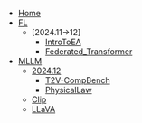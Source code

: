 <!-- docs/_sidebar.md -->
- [Home](README.md)
- [FL](/FL/FL.md)
  - [2024.11->12]
    - [IntroToEA](/FL/2024_11_12/Entity_Alignment_Approaches.md)
    - [Federated_Transformer](/FL/2024_11_12/Federated_Transformer.md)
- [MLLM](/MLLM/MLLM.md)
  - [2024.12](/MLLM/2024_12/2024_12.md)
    - [T2V-CompBench](/MLLM/2024_12/T2V-CompBench.md)
    - [PhysicalLaw](/MLLM/2024_12/Video_Generation_Physical_Law.md)
  - [Clip](/MLLM/1_Clip)
  - [LLaVA](/MLLM/2_LLaVA)